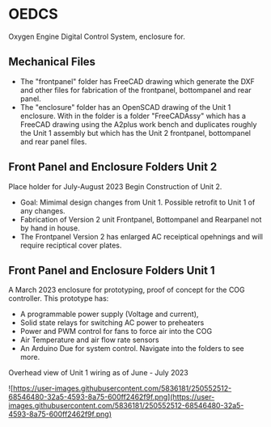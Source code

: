 # OEDCS
Oxygen Engine Digital Control System, enclosure for.

## Mechanical Files

* The "frontpanel" folder has FreeCAD drawing which generate the DXF and other files for fabrication of the frontpanel, bottompanel and rear panel.
* The "enclosure" folder has an OpenSCAD drawing of the Unit 1 enclosure. With in the folder is a folder "FreeCADAssy" which has a FreeCAD drawing using the A2plus work bench and duplicates roughly the Unit 1 assembly but which has the Unit 2 frontpanel, bottompanel and rear panel files.

## Front Panel and Enclosure Folders  Unit 2
Place holder for July-August 2023 Begin Construction of Unit 2. 

* Goal: Mimimal design changes from Unit 1. Possible retrofit to Unit 1 of any changes.
* Fabrication of Version 2 unit Frontpanel, Bottompanel and Rearpanel not by hand in house. 
* The Frontpanel Version 2 has enlarged AC receiptical opehnings and will require reciptical cover plates.


## Front Panel and Enclosure Folders  Unit 1
A March 2023 enclosure for prototyping, proof of concept for the COG controller. 
This prototype has:
* A programmable power supply (Voltage and current), 
* Solid state relays for switching AC power to preheaters
* Power and PWM control for fans to force air into the COG
* Air Temperature and air flow rate sensors
* An Arduino Due for system control.
Navigate into the folders to see more.


Overhead view of Unit 1 wiring as of June - July 2023

![https://user-images.githubusercontent.com/5836181/250552512-68546480-32a5-4593-8a75-600ff2462f9f.png](https://user-images.githubusercontent.com/5836181/250552512-68546480-32a5-4593-8a75-600ff2462f9f.png)
